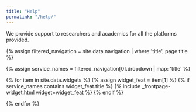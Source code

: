 ```yaml
---
title: "Help"
permalink: "/help/"
---
```


We provide support to researchers and academics for all the platforms provided.

{% assign filtered_navigation = site.data.navigation | where:'title', page.title %}

{% assign service_names = filtered_navigation[0].dropdown | map: 'title' %}

<!-- added row t60 div to ensure flexbox -->
<div class="t60">
{% for item in site.data.widgets %}
  {% assign widget_feat = item[1] %}
  {% if service_names contains widget_feat.title %}
    {% include _frontpage-widget.html widget=widget_feat %}
  {% endif %}

{% endfor %}
</div>
